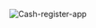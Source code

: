 
  ![Cash-register-app](https://github.com/t4tiana/cash-register-application/assets/118233338/3650a45e-929f-4ad9-84f5-d5b9c6efb497)
